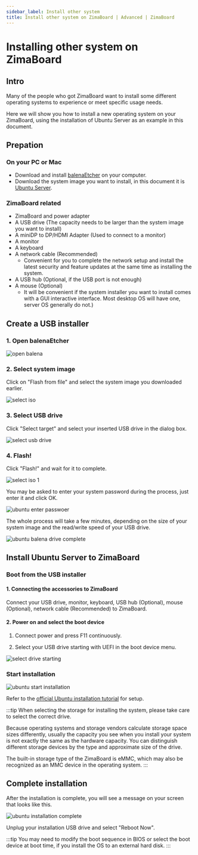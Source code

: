 ```yaml
---
sidebar_label: Install other system
title: Install other system on ZimaBoard | Advanced | ZimaBoard
---
```


# Installing other system on ZimaBoard 

## Intro

Many of the people who got ZimaBoard want to install some different operating systems to experience or meet specific usage needs.

Here we will show you how to install a new operating system on your ZimaBoard, using the installation of Ubuntu Server as an example in this document.

## Prepation

### On your PC or Mac

- Download and install [balenaEtcher](https://www.balena.io/etcher/) on your computer. 
- Download the system image you want to install, in this document it is [Ubuntu Server](https://ubuntu.com/download/server).

### ZimaBoard related

- ZimaBoard and power adapter
- A USB drive (The capacity needs to be larger than the system image you want to install)
- A miniDP to DP/HDMI Adapter (Used to connect to a monitor)
- A monitor
- A keyboard
- A network cable (Recommended)
  - Convenient for you to complete the network setup and install the latest security and feature updates at the same time as installing the system.
- A USB hub (Optional, if the USB port is not enough)
- A mouse (Optional)
  - It will be convenient if the system installer you want to install comes with a GUI interactive interface. Most desktop OS will have one, server OS generally do not.)

  
## Create a USB installer

### 1. Open balenaEtcher

<p><img
  src={require('./images/ubuntu-open-balena.png').default}
  alt="open balena"
  style={{
    maxWidth: '80%',
    display: 'block',
    margin: 'auto'
    }}
/></p>

### 2. Select system image

Click on "Flash from file" and select the system image you downloaded earlier.

<p><img
  src={require('./images/ubuntu-select-iso.png').default}
  alt="select iso"
  style={{
    maxWidth: '80%',
    display: 'block',
    margin: 'auto'
    }}
/></p>

### 3. Select USB drive

Click "Select target" and select your inserted USB drive in the dialog box.

<p><img
  src={require('./images/ubuntu-select-usb-drive.png').default}
  alt="select usb drive"
  style={{
    maxWidth: '80%',
    display: 'block',
    margin: 'auto'
    }}
/></p>

### 4. Flash!

Click "Flash!" and wait for it to complete.

<p><img
  src={require('./images/ubuntu-select-iso-1.png').default}
  alt="select iso 1"
  style={{
    maxWidth: '80%',
    display: 'block',
    margin: 'auto'
    }}
/></p>

You may be asked to enter your system password during the process, just enter it and click OK.

<p><img
  src={require('./images/ubuntu-enter-passwoer.png').default}
  alt="ubuntu enter passwoer"
  style={{
    maxWidth: '80%',
    display: 'block',
    margin: 'auto'
    }}
/></p>

The whole process will take a few minutes, depending on the size of your system image and the read/write speed of your USB drive.

<p><img
  src={require('./images/ubuntu-balena-drive-complete.png').default}
  alt="ubuntu balena drive complete"
  style={{
    maxWidth: '80%',
    display: 'block',
    margin: 'auto'
    }}
/></p>

## Install Ubuntu Server to ZimaBoard

### Boot from the USB installer

#### 1. Connecting the accessories to ZimaBoard
Connect your USB drive, monitor, keyboard, USB hub (Optional), mouse (Optional), network cable (Recommended) to ZimaBoard.

#### 2. Power on and select the boot device
1. Connect power and press F11 continuously.

2. Select your USB drive starting with UEFI in the boot device menu.

<p><img
  src={require('./images/ubuntu-select-drive-starting.jpeg').default}
  alt="select drive starting"
  style={{
    maxWidth: '80%',
    display: 'block',
    margin: 'auto'
    }}
/></p>

### Start installation

<p><img
  src={require('./images/ubuntu-start-installation.png').default}
  alt="ubuntu start installation"
  style={{
    maxWidth: '80%',
    display: 'block',
    margin: 'auto'
    }}
/></p>

Refer to the [official Ubuntu installation tutorial](https://ubuntu.com/tutorials/install-ubuntu-server#3-boot-from-install-media) for setup.

:::tip
When selecting the storage for installing the system, please take care to select the correct drive.

Because operating systems and storage vendors calculate storage space sizes differently, usually the capacity you see when you install your system is not exactly the same as the hardware capacity. You can distinguish different storage devices by the type and approximate size of the drive.

The built-in storage type of the ZimaBoard is eMMC, which may also be recognized as an MMC device in the operating system.
:::


## Complete installation

After the installation is complete, you will see a message on your screen that looks like this.

<p><img
  src={require('./images/ubuntu-installation-complete.png').default}
  alt="ubuntu installation complete"
  style={{
    maxWidth: '80%',
    display: 'block',
    margin: 'auto'
    }}
/></p>

Unplug your installation USB drive and select "Reboot Now".

:::tip
You may need to modify the boot sequence in BIOS or select the boot device at boot time, if you install the OS to an external hard disk.
:::